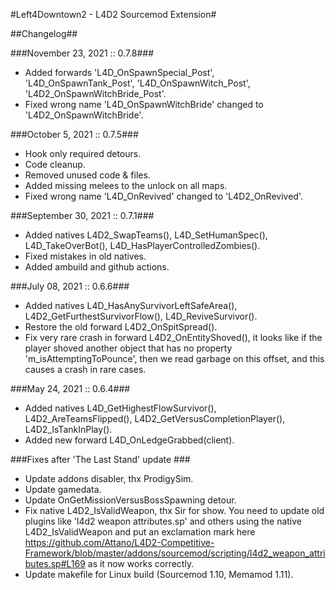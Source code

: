 #Left4Downtown2 - L4D2 Sourcemod Extension#

##Changelog##

###November 23, 2021 :: 0.7.8###
* Added forwards 'L4D_OnSpawnSpecial_Post', 'L4D_OnSpawnTank_Post', 'L4D_OnSpawnWitch_Post', 'L4D2_OnSpawnWitchBride_Post'.
* Fixed wrong name 'L4D_OnSpawnWitchBride' changed to 'L4D2_OnSpawnWitchBride'.

###October 5, 2021 :: 0.7.5###
* Hook only required detours.
* Code cleanup.
* Removed unused code & files.
* Added missing melees to the unlock on all maps.
* Fixed wrong name 'L4D_OnRevived' changed to 'L4D2_OnRevived'.

###September 30, 2021 :: 0.7.1###
* Added natives L4D2_SwapTeams(), L4D_SetHumanSpec(), L4D_TakeOverBot(), L4D_HasPlayerControlledZombies().
* Fixed mistakes in old natives.
* Added ambuild and github actions.

###July 08, 2021 :: 0.6.6###
* Added natives L4D_HasAnySurvivorLeftSafeArea(), L4D2_GetFurthestSurvivorFlow(), L4D_ReviveSurvivor().
* Restore the old forward L4D2_OnSpitSpread().
* Fix very rare crash in forward L4D2_OnEntityShoved(), it looks like if the player shoved another object that has no property 'm_isAttemptingToPounce', then we read garbage on this offset, and this causes a crash in rare cases.

###May 24, 2021 :: 0.6.4###
* Added natives L4D_GetHighestFlowSurvivor(), L4D2_AreTeamsFlipped(), L4D2_GetVersusCompletionPlayer(), L4D2_IsTankInPlay().
* Added new forward L4D_OnLedgeGrabbed(client).

###Fixes after 'The Last Stand' update ###
* Update addons disabler, thx ProdigySim.
* Update gamedata.
* Update OnGetMissionVersusBossSpawning detour.
* Fix native L4D2_IsValidWeapon, thx Sir for show. You need to update old plugins like 'l4d2 weapon attributes.sp' and others using the native L4D2_IsValidWeapon and put an exclamation mark here https://github.com/Attano/L4D2-Competitive-Framework/blob/master/addons/sourcemod/scripting/l4d2_weapon_attributes.sp#L169 as it now works correctly.
* Update makefile for Linux build (Sourcemod 1.10, Memamod 1.11).
